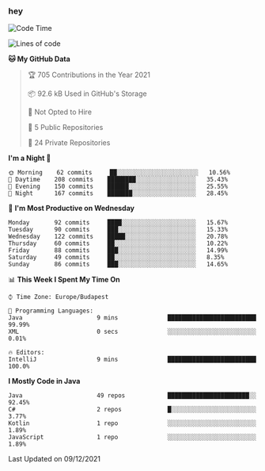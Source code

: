 ### hey

<!--START_SECTION:waka-->
![Code Time](http://img.shields.io/badge/Code%20Time-407%20hrs%2016%20mins-blue)

![Lines of code](https://img.shields.io/badge/From%20Hello%20World%20I%27ve%20Written-438%20Thousand%20lines%20of%20code-blue)

**🐱 My GitHub Data** 

> 🏆 705 Contributions in the Year 2021
 > 
> 📦 92.6 kB Used in GitHub's Storage 
 > 
> 🚫 Not Opted to Hire
 > 
> 📜 5 Public Repositories 
 > 
> 🔑 24 Private Repositories  
 > 
**I'm a Night 🦉** 

```text
🌞 Morning    62 commits     ██░░░░░░░░░░░░░░░░░░░░░░░   10.56% 
🌆 Daytime    208 commits    ████████░░░░░░░░░░░░░░░░░   35.43% 
🌃 Evening    150 commits    ██████░░░░░░░░░░░░░░░░░░░   25.55% 
🌙 Night      167 commits    ███████░░░░░░░░░░░░░░░░░░   28.45%

```
📅 **I'm Most Productive on Wednesday** 

```text
Monday       92 commits     ████░░░░░░░░░░░░░░░░░░░░░   15.67% 
Tuesday      90 commits     ███░░░░░░░░░░░░░░░░░░░░░░   15.33% 
Wednesday    122 commits    █████░░░░░░░░░░░░░░░░░░░░   20.78% 
Thursday     60 commits     ██░░░░░░░░░░░░░░░░░░░░░░░   10.22% 
Friday       88 commits     ███░░░░░░░░░░░░░░░░░░░░░░   14.99% 
Saturday     49 commits     ██░░░░░░░░░░░░░░░░░░░░░░░   8.35% 
Sunday       86 commits     ███░░░░░░░░░░░░░░░░░░░░░░   14.65%

```


📊 **This Week I Spent My Time On** 

```text
⌚︎ Time Zone: Europe/Budapest

💬 Programming Languages: 
Java                     9 mins              █████████████████████████   99.99% 
XML                      0 secs              ░░░░░░░░░░░░░░░░░░░░░░░░░   0.01%

🔥 Editors: 
IntelliJ                 9 mins              █████████████████████████   100.0%

```

**I Mostly Code in Java** 

```text
Java                     49 repos            ███████████████████████░░   92.45% 
C#                       2 repos             █░░░░░░░░░░░░░░░░░░░░░░░░   3.77% 
Kotlin                   1 repo              ░░░░░░░░░░░░░░░░░░░░░░░░░   1.89% 
JavaScript               1 repo              ░░░░░░░░░░░░░░░░░░░░░░░░░   1.89%

```



 Last Updated on 09/12/2021
<!--END_SECTION:waka-->
